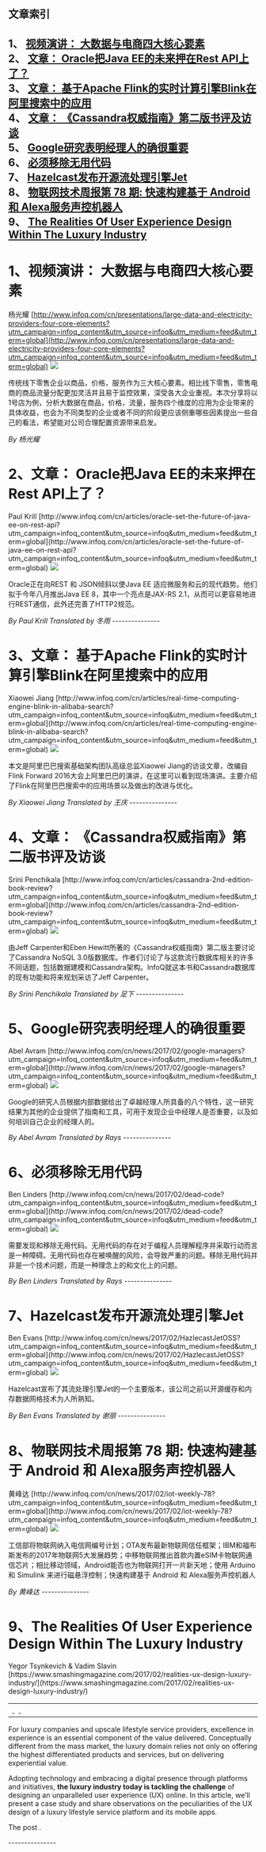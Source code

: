 ## 文章索引
1、 <a href="#1视频演讲-大数据与电商四大核心要素" >视频演讲： 大数据与电商四大核心要素</a><br/>
2、 <a href="#2文章-oracle把java-ee的未来押在rest-api上了" >文章： Oracle把Java EE的未来押在Rest API上了？</a><br/>
3、 <a href="#3文章-基于apache-flink的实时计算引擎blink在阿里搜索中的应用" >文章： 基于Apache Flink的实时计算引擎Blink在阿里搜索中的应用</a><br/>
4、 <a href="#4文章-cassandra权威指南第二版书评及访谈" >文章： 《Cassandra权威指南》第二版书评及访谈</a><br/>
5、 <a href="#5google研究表明经理人的确很重要" >Google研究表明经理人的确很重要</a><br/>
6、 <a href="#6必须移除无用代码" >必须移除无用代码</a><br/>
7、 <a href="#7hazelcast发布开源流处理引擎jet" >Hazelcast发布开源流处理引擎Jet</a><br/>
8、 <a href="#8物联网技术周报第-78-期:-快速构建基于-android-和-alexa服务声控机器人" >物联网技术周报第 78 期: 快速构建基于 Android 和 Alexa服务声控机器人</a><br/>
9、 <a href="#9the-realities-of-user-experience-design-within-the-luxury-industry" >The Realities Of User Experience Design Within The Luxury Industry</a><br/><h1 id="#title_0" >1、视频演讲： 大数据与电商四大核心要素</h1>
杨光耀
[http://www.infoq.com/cn/presentations/large-data-and-electricity-providers-four-core-elements?utm_campaign=infoq_content&utm_source=infoq&utm_medium=feed&utm_term=global](http://www.infoq.com/cn/presentations/large-data-and-electricity-providers-four-core-elements?utm_campaign=infoq_content&utm_source=infoq&utm_medium=feed&utm_term=global)
<img src="http://www.infoq.com/resource/presentations/large-data-and-electricity-providers-four-core-elements/zh/mediumimage/yangguangyao270.jpg"/><p>传统线下零售企业以商品，价格，服务作为三大核心要素。相比线下零售，零售电商的商品流量分配更加灵活并且易于监控效果，深受各大企业重视。本次分享将以1号店为例，分析大数据在商品，价格，流量，服务四个维度的应用为企业带来的具体收益，也会为不同类型的企业或者不同的阶段更应该侧重哪些因素提出一些自己的看法，希望能对公司合理配置资源带来启发。</p> <i>By 杨光耀</i>
---------------
<h1 id="#title_1" >2、文章： Oracle把Java EE的未来押在Rest API上了？</h1>
Paul Krill
[http://www.infoq.com/cn/articles/oracle-set-the-future-of-java-ee-on-rest-api?utm_campaign=infoq_content&utm_source=infoq&utm_medium=feed&utm_term=global](http://www.infoq.com/cn/articles/oracle-set-the-future-of-java-ee-on-rest-api?utm_campaign=infoq_content&utm_source=infoq&utm_medium=feed&utm_term=global)
<img src="http://www.infoq.com/resource/articles/oracle-set-the-future-of-java-ee-on-rest-api/zh/smallimage/logo4 (1).jpg"/><p>Oracle正在向REST 和 JSON倾斜以使Java EE 适应微服务和云的现代趋势。他们拟于今年八月推出Java EE 8，其中一个亮点是JAX-RS 2.1，从而可以更容易地进行REST通信，此外还完善了HTTP2规范。</p> <i>By Paul Krill</i> <i> Translated by 冬雨</i>
---------------
<h1 id="#title_2" >3、文章： 基于Apache Flink的实时计算引擎Blink在阿里搜索中的应用</h1>
Xiaowei Jiang
[http://www.infoq.com/cn/articles/real-time-computing-engine-blink-in-alibaba-search?utm_campaign=infoq_content&utm_source=infoq&utm_medium=feed&utm_term=global](http://www.infoq.com/cn/articles/real-time-computing-engine-blink-in-alibaba-search?utm_campaign=infoq_content&utm_source=infoq&utm_medium=feed&utm_term=global)
<img src="http://www.infoq.com/resource/articles/real-time-computing-engine-blink-in-alibaba-search/zh/smallimage/Alibaba_100.jpg"/><p>本文是阿里巴巴搜索基础架构团队高级总监Xiaowei Jiang的访谈文章，改编自Flink Forward 2016大会上阿里巴巴的演讲，在这里可以看到现场演讲。主要介绍了Flink在阿里巴巴搜索中的应用场景以及做出的改进与优化。</p> <i>By Xiaowei Jiang</i> <i> Translated by 王庆</i>
---------------
<h1 id="#title_3" >4、文章： 《Cassandra权威指南》第二版书评及访谈</h1>
Srini Penchikala
[http://www.infoq.com/cn/articles/cassandra-2nd-edition-book-review?utm_campaign=infoq_content&utm_source=infoq&utm_medium=feed&utm_term=global](http://www.infoq.com/cn/articles/cassandra-2nd-edition-book-review?utm_campaign=infoq_content&utm_source=infoq&utm_medium=feed&utm_term=global)
<img src="http://www.infoq.com/resource/articles/cassandra-2nd-edition-book-review/zh/smallimage/cover.jpg"/><p>由Jeff Carpenter和Eben Hewitt所著的《Cassandra权威指南》第二版主要讨论了Cassandra NoSQL 3.0版数据库。作者们讨论了与这款流行数据库相关的许多不同话题，包括数据建模和Cassandra架构。InfoQ就这本书和Cassandra数据库的现有功能和将来规划采访了Jeff Carpenter。</p> <i>By Srini Penchikala</i> <i> Translated by 足下</i>
---------------
<h1 id="#title_4" >5、Google研究表明经理人的确很重要</h1>
Abel Avram
[http://www.infoq.com/cn/news/2017/02/google-managers?utm_campaign=infoq_content&utm_source=infoq&utm_medium=feed&utm_term=global](http://www.infoq.com/cn/news/2017/02/google-managers?utm_campaign=infoq_content&utm_source=infoq&utm_medium=feed&utm_term=global)
<img src="http://www.infoq.com/resource/news/2017/02/google-managers/zh/headerimage/GettyImages-610861498.jpg"/><p>Google的研究人员根据内部数据给出了卓越经理人所具备的八个特性，这一研究结果为其他的企业提供了指南和工具，可用于发现企业中经理人是否重要，以及如何培训自己企业的经理人的。</p> <i>By Abel Avram</i> <i> Translated by Rays</i>
---------------
<h1 id="#title_5" >6、必须移除无用代码</h1>
Ben Linders
[http://www.infoq.com/cn/news/2017/02/dead-code?utm_campaign=infoq_content&utm_source=infoq&utm_medium=feed&utm_term=global](http://www.infoq.com/cn/news/2017/02/dead-code?utm_campaign=infoq_content&utm_source=infoq&utm_medium=feed&utm_term=global)
<img src="http://www.infoq.com/resource/news/2017/02/dead-code/zh/headerimage/GettyImages-596372526.jpg"/><p>需要发现和移除无用代码。无用代码的存在对于编程人员理解程序并采取行动而言是一种障碍。无用代码也存在被唤醒的风险，会导致严重的问题。移除无用代码并非是一个技术问题，而是一种理念上的和文化上的问题。</p> <i>By Ben Linders</i> <i> Translated by Rays</i>
---------------
<h1 id="#title_6" >7、Hazelcast发布开源流处理引擎Jet</h1>
Ben Evans
[http://www.infoq.com/cn/news/2017/02/HazlecastJetOSS?utm_campaign=infoq_content&utm_source=infoq&utm_medium=feed&utm_term=global](http://www.infoq.com/cn/news/2017/02/HazlecastJetOSS?utm_campaign=infoq_content&utm_source=infoq&utm_medium=feed&utm_term=global)
<img src="http://www.infoq.com/resource/news/2017/02/HazlecastJetOSS/zh/headerimage/GettyImages-525033070.jpg"/><p>Hazelcast宣布了其流处理引擎Jet的一个主要版本，该公司之前以开源缓存和内存数据网格技术为人所熟知。</p> <i>By Ben Evans</i> <i> Translated by 谢丽</i>
---------------
<h1 id="#title_7" >8、物联网技术周报第 78 期: 快速构建基于 Android 和 Alexa服务声控机器人</h1>
黄峰达
[http://www.infoq.com/cn/news/2017/02/iot-weekly-78?utm_campaign=infoq_content&utm_source=infoq&utm_medium=feed&utm_term=global](http://www.infoq.com/cn/news/2017/02/iot-weekly-78?utm_campaign=infoq_content&utm_source=infoq&utm_medium=feed&utm_term=global)
<img src="http://www.infoq.com/styles/i/logo_bigger.jpg"/><p>工信部将物联网纳入电信网编号计划；OTA发布最新物联网信任框架；IBM和福布斯发布的2017年物联网5大发展趋势；中移物联网推出首款内置eSIM卡物联网通信芯片；相比移动领域，Android能否也为物联网打开一片新天地；使用 Arduino 和 Simulink 来进行磁悬浮控制；快速构建基于 Android 和 Alexa服务声控机器人</p> <i>By  黄峰达</i>
---------------
<h1 id="#title_8" >9、The Realities Of User Experience Design Within The Luxury Industry</h1>
Yegor Tsynkevich &#38; Vadim Slavin
[https://www.smashingmagazine.com/2017/02/realities-ux-design-luxury-industry/](https://www.smashingmagazine.com/2017/02/realities-ux-design-luxury-industry/)
<table width="650">
	<tr>
		<td width="650">
			<div style="width:650px;">
				<img src="http://statisches.auslieferung.commindo-media-ressourcen.de/advertisement.gif" alt="" border="0"/>
				<br/>
				<a href="http://auslieferung.commindo-media-ressourcen.de/random.php?mode=target&collection=smashing-rss&position=1" target="_blank">
					<img src="http://auslieferung.commindo-media-ressourcen.de/random.php?mode=image&collection=smashing-rss&position=1" border="0" alt=""/>
				</a>
				&nbsp;
				<a href="http://auslieferung.commindo-media-ressourcen.de/random.php?mode=target&collection=smashing-rss&position=2" target="_blank">
					<img src="http://auslieferung.commindo-media-ressourcen.de/random.php?mode=image&collection=smashing-rss&position=2" border="0" alt=""/>
				</a>
				&nbsp;
				<a href="http://auslieferung.commindo-media-ressourcen.de/random.php?mode=target&collection=smashing-rss&position=3" target="_blank">
					<img src="http://auslieferung.commindo-media-ressourcen.de/random.php?mode=image&collection=smashing-rss&position=3" border="0" alt=""/>
				</a>
			</div>
		</td>
	</tr>
</table><p>For luxury companies and upscale lifestyle service providers, excellence in experience is an essential component of the value delivered. Conceptually different from the mass market, the luxury domain relies not only on offering the highest differentiated products and services, but on delivering experiential value.</p>

<figure></figure>

<p>Adopting technology and embracing a digital presence through platforms and initiatives, <strong>the luxury industry today is tackling the challenge</strong> of designing an unparalleled user experience (UX) online. In this article, we’ll present a case study and share observations on the peculiarities of the UX design of a luxury lifestyle service platform and its mobile apps.</p><p>The post .</p>
---------------